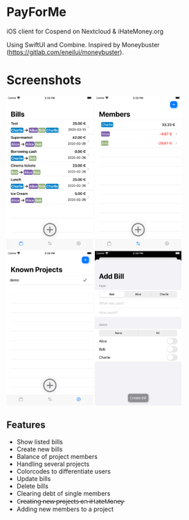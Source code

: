 # PayForMe
iOS client for Cospend on Nextcloud & iHateMoney.org

Using SwiftUI and Combine.
Inspired by Moneybuster (https://gitlab.com/eneiluj/moneybuster).

# Screenshots

<img src="/fastlane/screenshots/en-US/iPhone%208%20Plus-FirstScreen.png?raw=true" width="200"/> <img src="/fastlane/screenshots/en-US/iPhone%208%20Plus-SecondScreen.png?raw=true" width="200"/> <img src="/fastlane/screenshots/en-US/iPhone%208%20Plus-ThirdsScreen.png?raw=true" width="200"/> <img src="/fastlane/screenshots/en-US/iPhone%208%20Plus-Add%20Bill.png?raw=true" width="200"/>

## Features
* Show listed bills
* Create new bills
* Balance of project members
* Handling several projects
* Colorcodes to differentiate users
* Update bills
* Delete bills
* Clearing debt of single members
* C̵r̵e̵a̵t̵i̵n̵g̵ ̵n̵e̵w̵ ̵p̵r̵o̵j̵e̵c̵t̵s̵ ̵o̵n̵ ̵i̵H̵a̵t̵e̵M̵o̵n̵e̵y̵
* Adding new members to a project
